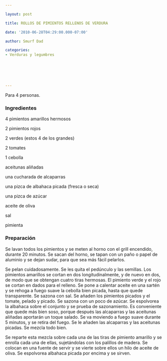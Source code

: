 ```yaml
---

layout: post

title: ROLLOS DE PIMIENTOS RELLENOS DE VERDURA

date: '2010-06-28T04:29:00.000-07:00'

author: Smurf Dad

categories:
- Verduras y legumbres






---
```


Para 4 personas.

<h3>Ingredientes</h3>

4 pimientos amarillos hermosos

2 pimientos rojos

2 verdes (estos 4 de los grandes)

2 tomates

1 cebolla

aceitunas aliñadas

una cucharada de alcaparras

una pizca de albahaca picada (fresca o seca)

una pizca de azúcar

aceite de oliva

sal

pimienta

<h3>Preparación</h3>

Se lavan todos los pimientos y se meten al horno con el grill encendido, durante 20 minutos. Se sacan del horno, se tapan con un paño o papel de aluminio y se dejan sudar, para que sea más fácil pelarlos.

Se pelan cuidadosamente. Se les quita el pedúnculo y las semillas. Los pimientos amarillos se cortan en dos longitudinalmente, y de nuevo en dos, de modo que se obtengan cuatro tiras hermosas. El pimiento verde y el rojo se cortan en dados para el relleno. Se pone a calentar aceite en una sartén y se rehoga a fuego suave la cebolla bien picada, hasta que quede transparente. Se sazona con sal. Se añaden los pimientos picados y el tomate, pelado y picado. Se sazona con un poco de azúcar. Se espolvorea la albahaca sobre el conjunto y se prueba de sazonamiento. Es conveniente que quede más bien soso, porque después las alcaparras y las aceitunas aliñadas aportarán un toque salado. Se va moviendo a fuego suave durante 5 minutos, y se retira del fuego. Se le añaden las alcaparras y las aceitunas picadas. Se mezcla todo bien.

Se reparte esta mezcla sobre cada una de las tiras de pimiento amarillo y se enrolla cada una de ellas, sujetándolas con los palillos de madera. Se colocan en una fuente de servir y se vierte sobre ellos un hilo de aceite de oliva. Se espolvorea albahaca picada por encima y se sirven.